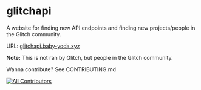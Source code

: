 # glitchapi

A website for finding new API endpoints and finding new projects/people in the Glitch community.

URL: [glitchapi.baby-yoda.xyz](https://glitchapi.baby-yoda.xyz)

**Note:** This is not ran by Glitch, but people in the Glitch community.

Wanna contribute? See CONTRIBUTING.md

<!-- ALL-CONTRIBUTORS-BADGE:START - Do not remove or modify this section -->
[![All Contributors](https://img.shields.io/badge/all_contributors-1-orange.svg?style=flat-square)](#contributors)
<!-- ALL-CONTRIBUTORS-BADGE:END --> 